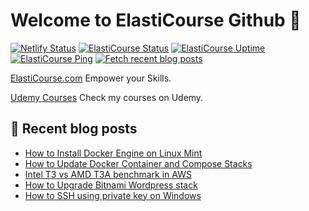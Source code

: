 # Welcome to ElastiCourse Github 👋

[![Netlify Status](https://api.netlify.com/api/v1/badges/1ca2f4a0-ae49-4ef3-92d0-e51100d5b0e9/deploy-status)](https://app.netlify.com/sites/elasticourse/deploys)
[![ElastiCourse Status](https://uptime.services.elasticourse.com/api/badge/1/status)](https://www.elasticourse.com)
[![ElastiCourse Uptime](https://uptime.services.elasticourse.com/api/badge/1/uptime)](https://www.elasticourse.com)
[![ElastiCourse Ping](https://uptime.services.elasticourse.com/api/badge/1/avg-response)](https://www.elasticourse.com)
[![Fetch recent blog posts](https://github.com/ElastiCourse/ElastiCourse/actions/workflows/fetch-recent-blog-posts.yml/badge.svg)](https://github.com/ElastiCourse/ElastiCourse/actions/workflows/fetch-recent-blog-posts.yml)



[ElastiCourse.com](https://www.elasticourse.com)
Empower your Skills.

[Udemy Courses](https://www.udemy.com/user/elasticourse/)
Check my courses on Udemy.



## 📝 Recent blog posts 

<!-- FEED-START -->
- [How to Install Docker Engine on Linux Mint](https://www.elasticourse.com/how-to-install-docker-engine-on-linux-mint/)
- [How to Update Docker Container and Compose Stacks](https://www.elasticourse.com/how-to-update-docker-container-and-compose-stacks/)
- [Intel T3 vs AMD T3A benchmark in AWS](https://www.elasticourse.com/intel-t3-vs-amd-t3a-benchmark-in-aws/)
- [How to Upgrade Bitnami Wordpress stack](https://www.elasticourse.com/how-to-upgrade-bitnami-wordpress-stack/)
- [How to SSH using private key on Windows](https://www.elasticourse.com/how-to-ssh-using-private-key-on-windows/)
<!-- FEED-END -->

